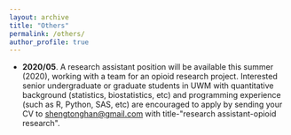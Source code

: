 ```yaml
---
layout: archive
title: "Others"
permalink: /others/
author_profile: true
---
```


* <b>2020/05</b>. A research assistant position will be available this summer (2020), working with a team for an opioid research project. Interested senior undergraduate or graduate students in UWM  with quantitative background (statistics, biostatistics, etc) and programming experience (such as R, Python, SAS, etc) are encouraged to apply by sending your CV to shengtonghan@gmail.com with title-"research assistant-opioid research".   
